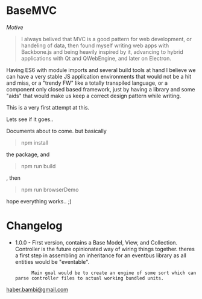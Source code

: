 
# BaseMVC


*Motive*

>  I always belived that MVC is a good pattern for web development, or
> handeling of data, then found myself writing web apps with Backbone.js
> and being heavily inspired by it,
>     advancing to hybrid applications with Qt and QWebEngine, and later on Electron.

 Having ES6 with module imports and several build tools at hand I believe we can have a very stable JS application environments that would not be a hit and miss, or a "trendy FW" like a totally transpiled language, or a component only closed based framework, just by having a library and some "aids" that would make us keep a correct design pattern while writing.

This is a very first attempt at this.

Lets see if it goes..

Documents about to come.
but basically

> npm install

 the package, and

> npm run build

, then

> npm run browserDemo

hope everything works.. ;)




# Changelog
* 1.0.0 - First version, contains a Base Model, View, and Collection.   Controller is the future opinionated way of wiring things together.
            theres a first step in assembling an inheritance for an eventbus library as all entities would be "eventable".

            Main goal would be to create an engine of some sort which can parse controller files to actual working bundled units.

<haber.bambi@gmail.com>
